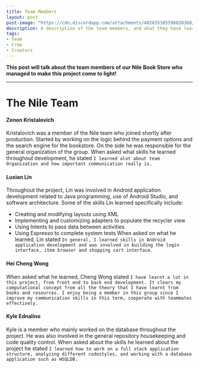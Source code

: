 ```yaml
---
title: Team Members
layout: post
post-image: "https://cdn.discordapp.com/attachments/402655385598820360/1091866969113890876/TeamMembers.png"
description: A description of the team members, and what they have learned through the process
tags:
- Team
- Crew
- Creators
---
```


**This post will talk about the team members of our Nile Book Store who managed to make this project come to light!**

---

# The Nile Team

#### Zenon Kristalovich

Kristalovich was a member of the Nile team who joined shortly after production. Started by working on the logic behind the payment options and the search engine for the bookstore. On the side he was responsible for the general organization of the group. When asked what skills he learned throughout development, he stated `I learned alot about team Organization and how important communication really is.`

#### Luxian Lin

Throughout the project, Lin was involved in Android application development related to Java programming, use of Android Studio, and software architecture. Some of the skills Lin learned specifically include:
* Creating and modifying layouts using XML
* Implementing and customizing adapters to populate the recycler view
* Using Intents to pass data between activities
* Using Espresso to complete system tests
When asked on what he learned, Lin stated `In general, I learned skills in Android application development and was involved in building the login interface, item browser and shopping cart interface.`

#### Hei Cheng Wong

When asked what he learned, Cheng Wong stated `I have learnt a lot in this project, from front end to back end development. It clears my computational concept from all the theory that I have learnt from books and resources. I enjoy being a member in this group since I improve my communication skills in this term, cooperate with teammates effectively.`

#### Kyle Ednalino

Kyle is a member who mainly worked on the database throughout the project. He was also involved in the general repository housekeeping and code quality control. When asked about the skills he learned about the project he stated `I learned how to work on a full stack application structure, analyzing different codestyles, and working with a database application such as HSQLDB.`





